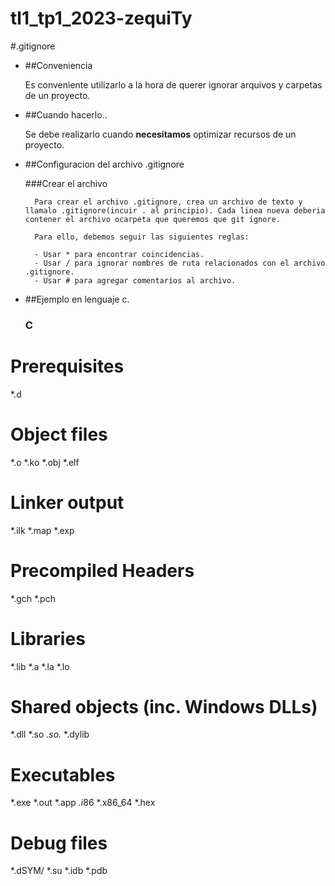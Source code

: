 # tl1_tp1_2023-zequiTy
#.gitignore
-  ##Conveniencia
   
    Es conveniente utilizarlo a la hora de querer ignorar arquivos y carpetas de un proyecto.

- ##Cuando hacerlo..

    Se debe realizarlo cuando **necesitamos** optimizar recursos de un proyecto.

- ##Configuracion del archivo .gitignore

    ###Crear el archivo

        Para crear el archivo .gitignore, crea un archivo de texto y llamalo .gitignore(incuir . al principio). Cada linea nueva deberia contener el archivo ocarpeta que queremos que git ignore.

        Para ello, debemos seguir las siguientes reglas:

        - Usar * para encontrar coincidencias.
        - Usar / para ignorar nombres de ruta relacionados con el archivo .gitignore.
        - Usar # para agregar comentarios al archivo.

- ##Ejemplo en lenguaje c.

  ### C ###
# Prerequisites
*.d

# Object files
*.o
*.ko
*.obj
*.elf

# Linker output
*.ilk
*.map
*.exp

# Precompiled Headers
*.gch
*.pch

# Libraries
*.lib
*.a
*.la
*.lo

# Shared objects (inc. Windows DLLs)
*.dll
*.so
*.so.*
*.dylib

# Executables
*.exe
*.out
*.app
*.i*86
*.x86_64
*.hex

# Debug files
*.dSYM/
*.su
*.idb
*.pdb
 